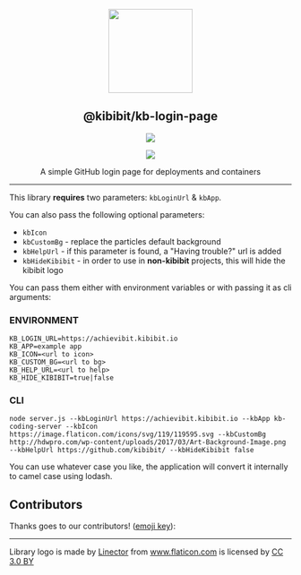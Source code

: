 <p align="center">
  <a href="https://github.com/Kibibit/kb-login-page" target="blank"><img src="http://kibibit.io/kibibit-assets/login.svg" width="150" ></a>
  <h2 align="center">
    @kibibit/kb-login-page
  </h2>
</p>
<p align="center">
  <a href="https://www.npmjs.com/package/@kibibit/kb-login-page"><img src="https://img.shields.io/npm/v/@kibibit/kb-login-page/latest.svg?style=for-the-badge&logo=npm&color=CB3837"></a>
</p>
<p align="center">
  <a href="https://salt.bountysource.com/teams/kibibit"><img src="https://img.shields.io/endpoint.svg?url=https://monthly-salt.now.sh/kibibit&style=flat-square"></a>
</p>
<p align="center">
  A simple GitHub login page for deployments and containers
</p>
<hr>

This library **requires** two parameters: `kbLoginUrl` & `kbApp`.

You can also pass the following optional parameters:
- `kbIcon`
- `kbCustomBg` - replace the particles default background
- `kbHelpUrl` - if this parameter is found, a "Having trouble?" url is added
- `kbHideKibibit` - in order to use in **non-kibibit** projects, this will hide the kibibit logo

You can pass them either with environment variables or with passing it as cli arguments:

### ENVIRONMENT
```
KB_LOGIN_URL=https://achievibit.kibibit.io
KB_APP=example app
KB_ICON=<url to icon>
KB_CUSTOM_BG=<url to bg>
KB_HELP_URL=<url to help>
KB_HIDE_KIBIBIT=true|false
```

### CLI
```
node server.js --kbLoginUrl https://achievibit.kibibit.io --kbApp kb-coding-server --kbIcon https://image.flaticon.com/icons/svg/119/119595.svg --kbCustomBg http://hdwpro.com/wp-content/uploads/2017/03/Art-Background-Image.png --kbHelpUrl https://github.com/kibibit/ --kbHideKibibit false
```

You can use whatever case you like, the application will convert it internally to camel case using lodash.

## Contributors

Thanks goes to our contributors! ([emoji key](https://allcontributors.org/docs/en/emoji-key)):

<!-- ALL-CONTRIBUTORS-LIST:START - Do not remove or modify this section -->
<!-- prettier-ignore -->
<!-- ALL-CONTRIBUTORS-LIST:END -->

----

<div>Library logo is made by <a href="https://www.flaticon.com/authors/linector" title="Linector">Linector</a> from <a href="https://www.flaticon.com/"                 title="Flaticon">www.flaticon.com</a> is licensed by <a href="http://creativecommons.org/licenses/by/3.0/" title="Creative Commons BY 3.0" target="_blank">CC 3.0 BY</a></div>
